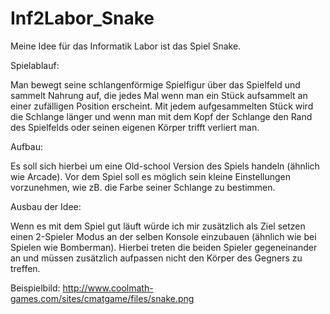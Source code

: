 # Inf2Labor_Snake

Meine Idee für das Informatik Labor ist das Spiel Snake.

Spielablauf:

Man bewegt seine schlangenförmige Spielfigur über das Spielfeld und sammelt Nahrung auf, die jedes Mal wenn man ein Stück aufsammelt an einer zufälligen Position erscheint. Mit jedem aufgesammelten Stück wird die Schlange länger und wenn man mit dem Kopf der Schlange den Rand des Spielfelds oder seinen eigenen Körper trifft verliert man.

Aufbau:

Es soll sich hierbei um eine Old-school Version des Spiels handeln (ähnlich wie Arcade). Vor dem Spiel soll es möglich sein kleine Einstellungen vorzunehmen, wie zB. die Farbe seiner Schlange zu bestimmen.

Ausbau der Idee:

Wenn es mit dem Spiel gut läuft würde ich mir zusätzlich als Ziel setzen einen 2-Spieler Modus an der selben Konsole einzubauen (ähnlich wie bei Spielen wie Bomberman). Hierbei treten die beiden Spieler gegeneinander an und müssen zusätzlich aufpassen nicht den Körper des Gegners zu treffen.

Beispielbild: http://www.coolmath-games.com/sites/cmatgame/files/snake.png
